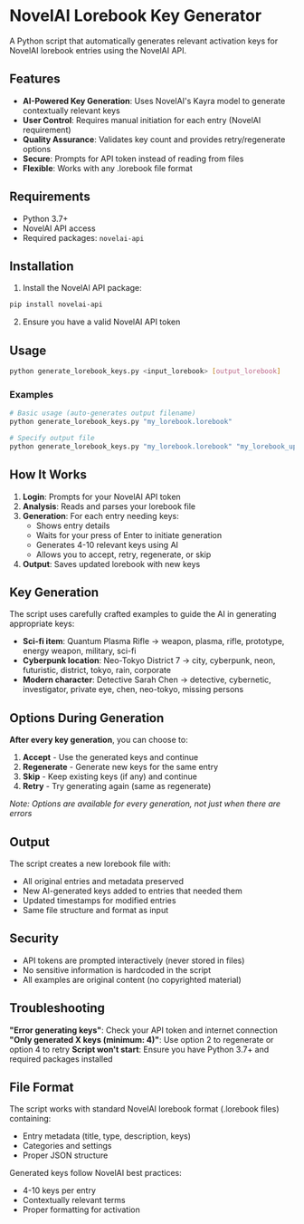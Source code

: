 # NovelAI Lorebook Key Generator

A Python script that automatically generates relevant activation keys for NovelAI lorebook entries using the NovelAI API.

## Features

- **AI-Powered Key Generation**: Uses NovelAI's Kayra model to generate contextually relevant keys
- **User Control**: Requires manual initiation for each entry (NovelAI requirement)
- **Quality Assurance**: Validates key count and provides retry/regenerate options
- **Secure**: Prompts for API token instead of reading from files
- **Flexible**: Works with any .lorebook file format

## Requirements

- Python 3.7+
- NovelAI API access
- Required packages: `novelai-api`

## Installation

1. Install the NovelAI API package:
```bash
pip install novelai-api
```

2. Ensure you have a valid NovelAI API token

## Usage

```bash
python generate_lorebook_keys.py <input_lorebook> [output_lorebook]
```

### Examples

```bash
# Basic usage (auto-generates output filename)
python generate_lorebook_keys.py "my_lorebook.lorebook"

# Specify output file
python generate_lorebook_keys.py "my_lorebook.lorebook" "my_lorebook_updated.lorebook"
```

## How It Works

1. **Login**: Prompts for your NovelAI API token
2. **Analysis**: Reads and parses your lorebook file
3. **Generation**: For each entry needing keys:
   - Shows entry details
   - Waits for your press of Enter to initiate generation
   - Generates 4-10 relevant keys using AI
   - Allows you to accept, retry, regenerate, or skip
4. **Output**: Saves updated lorebook with new keys

## Key Generation

The script uses carefully crafted examples to guide the AI in generating appropriate keys:

- **Sci-fi item**: Quantum Plasma Rifle → weapon, plasma, rifle, prototype, energy weapon, military, sci-fi
- **Cyberpunk location**: Neo-Tokyo District 7 → city, cyberpunk, neon, futuristic, district, tokyo, rain, corporate  
- **Modern character**: Detective Sarah Chen → detective, cybernetic, investigator, private eye, chen, neo-tokyo, missing persons

## Options During Generation

**After every key generation**, you can choose to:

1. **Accept** - Use the generated keys and continue
2. **Regenerate** - Generate new keys for the same entry
3. **Skip** - Keep existing keys (if any) and continue
4. **Retry** - Try generating again (same as regenerate)

*Note: Options are available for every generation, not just when there are errors*

## Output

The script creates a new lorebook file with:
- All original entries and metadata preserved
- New AI-generated keys added to entries that needed them
- Updated timestamps for modified entries
- Same file structure and format as input

## Security

- API tokens are prompted interactively (never stored in files)
- No sensitive information is hardcoded in the script
- All examples are original content (no copyrighted material)

## Troubleshooting

**"Error generating keys"**: Check your API token and internet connection
**"Only generated X keys (minimum: 4)"**: Use option 2 to regenerate or option 4 to retry
**Script won't start**: Ensure you have Python 3.7+ and required packages installed

## File Format

The script works with standard NovelAI lorebook format (.lorebook files) containing:
- Entry metadata (title, type, description, keys)
- Categories and settings
- Proper JSON structure

Generated keys follow NovelAI best practices:
- 4-10 keys per entry
- Contextually relevant terms
- Proper formatting for activation

